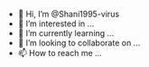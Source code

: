 - 👋 Hi, I’m @Shani1995-virus
- 👀 I’m interested in ...
- 🌱 I’m currently learning ...
- 💞️ I’m looking to collaborate on ...
- 📫 How to reach me ...

<!---
Shani1995-virus/Shani1995-virus is a ✨ special ✨ repository because its `README.md` (this file) appears on your GitHub profile.
You can click the Preview link to take a look at your changes.
--->

